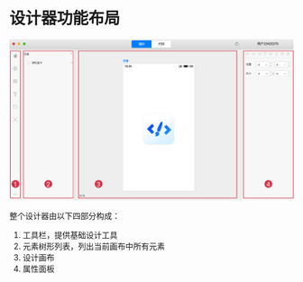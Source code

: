 # 设计器功能布局

![&#x8BBE;&#x8BA1;&#x5668;](../.gitbook/assets/she-ji-qi.png)

整个设计器由以下四部分构成：

1. 工具栏，提供基础设计工具
2. 元素树形列表，列出当前画布中所有元素
3. 设计画布
4. 属性面板

